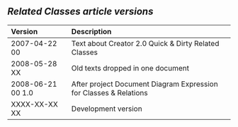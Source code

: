 ﻿## ***Related Classes article versions***


|**Version**|**Description**|
| :- | :- |
|2007-04-22 00|Text about Creator 2.0 Quick & Dirty Related Classes|
|2008-05-28 XX|Old texts dropped in one document|
|2008-06-21 00  1.0|After project Document Diagram Expression for Classes & Relations|
|XXXX-XX-XX XX|Development version|

